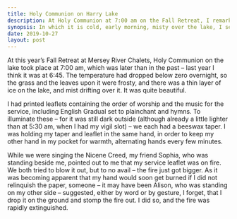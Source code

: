 ```yaml
---
title: Holy Communion on Harry Lake
description: At Holy Communion at 7:00 am on the Fall Retreat, I remark upon the beauty of the mist over the lake, and almost burn my hand.
synopsis: In which it is cold, early morning, misty over the lake, I set my service leaflet on fire.
date: 2019-10-27
layout: post
---
```


At this year’s Fall Retreat at Mersey River Chalets, Holy
Communion on the lake took place at 7:00 am, which was later
than in the past – last year I think it was at 6:45. The
temperature had dropped below zero overnight, so the grass
and the leaves upon it were frosty, and there was a thin
layer of ice on the lake, and mist drifting over it. It was
quite beautiful.

I had printed leaflets containing the order of worship and
the music for the service, including English Gradual set to
plainchant and hymns. To illuminate these – for it was still
dark outside (although already a little lighter than at 5:30
am, when I had my vigil slot) – we each had a beeswax taper.
I was holding my taper and leaflet in the same hand, in
order to keep my other hand in my pocket for warmth,
alternating hands every few minutes.

While we were singing the Nicene Creed, my friend Sophia,
who was standing beside me, pointed out to me that my
service leaflet was on fire. We both tried to blow it out,
but to no avail – the fire just got bigger. As it was
becoming apparent that my hand would soon get burned if I
did not relinquish the paper, someone – it may have been
Alison, who was standing on my other side – suggested,
either by word or by gesture, I forget, that I drop it on
the ground and stomp the fire out. I did so, and the fire
was rapidly extinguished.
